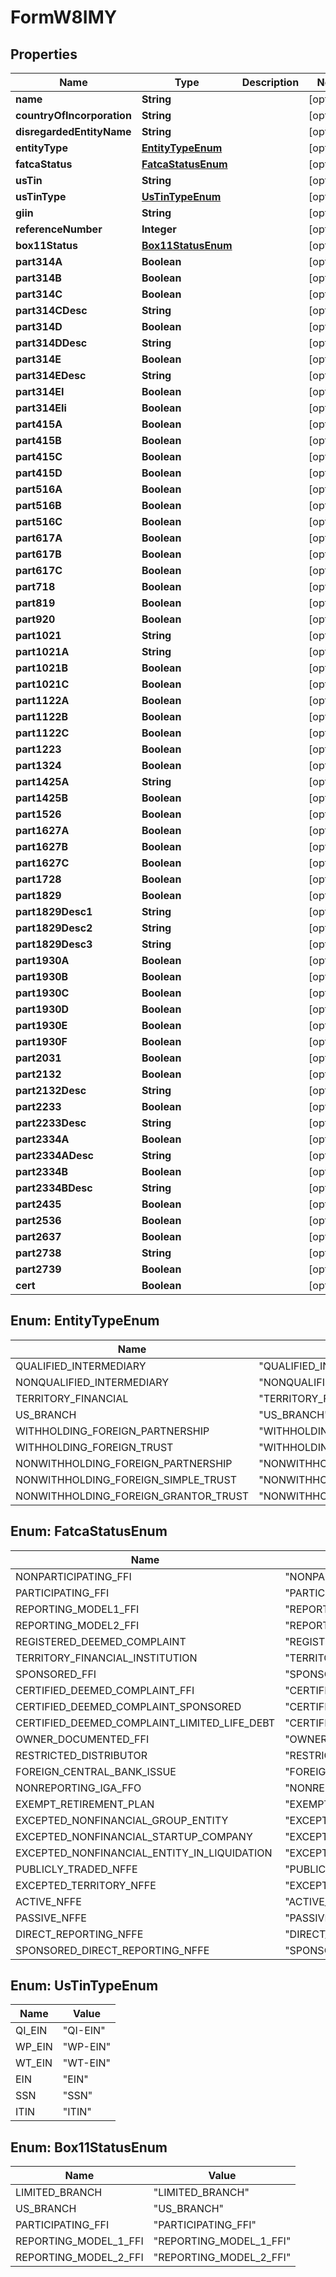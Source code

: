 

# FormW8IMY


## Properties

| Name | Type | Description | Notes |
|------------ | ------------- | ------------- | -------------|
|**name** | **String** |  |  [optional] |
|**countryOfIncorporation** | **String** |  |  [optional] |
|**disregardedEntityName** | **String** |  |  [optional] |
|**entityType** | [**EntityTypeEnum**](#EntityTypeEnum) |  |  [optional] |
|**fatcaStatus** | [**FatcaStatusEnum**](#FatcaStatusEnum) |  |  [optional] |
|**usTin** | **String** |  |  [optional] |
|**usTinType** | [**UsTinTypeEnum**](#UsTinTypeEnum) |  |  [optional] |
|**giin** | **String** |  |  [optional] |
|**referenceNumber** | **Integer** |  |  [optional] |
|**box11Status** | [**Box11StatusEnum**](#Box11StatusEnum) |  |  [optional] |
|**part314A** | **Boolean** |  |  [optional] |
|**part314B** | **Boolean** |  |  [optional] |
|**part314C** | **Boolean** |  |  [optional] |
|**part314CDesc** | **String** |  |  [optional] |
|**part314D** | **Boolean** |  |  [optional] |
|**part314DDesc** | **String** |  |  [optional] |
|**part314E** | **Boolean** |  |  [optional] |
|**part314EDesc** | **String** |  |  [optional] |
|**part314EI** | **Boolean** |  |  [optional] |
|**part314EIi** | **Boolean** |  |  [optional] |
|**part415A** | **Boolean** |  |  [optional] |
|**part415B** | **Boolean** |  |  [optional] |
|**part415C** | **Boolean** |  |  [optional] |
|**part415D** | **Boolean** |  |  [optional] |
|**part516A** | **Boolean** |  |  [optional] |
|**part516B** | **Boolean** |  |  [optional] |
|**part516C** | **Boolean** |  |  [optional] |
|**part617A** | **Boolean** |  |  [optional] |
|**part617B** | **Boolean** |  |  [optional] |
|**part617C** | **Boolean** |  |  [optional] |
|**part718** | **Boolean** |  |  [optional] |
|**part819** | **Boolean** |  |  [optional] |
|**part920** | **Boolean** |  |  [optional] |
|**part1021** | **String** |  |  [optional] |
|**part1021A** | **String** |  |  [optional] |
|**part1021B** | **Boolean** |  |  [optional] |
|**part1021C** | **Boolean** |  |  [optional] |
|**part1122A** | **Boolean** |  |  [optional] |
|**part1122B** | **Boolean** |  |  [optional] |
|**part1122C** | **Boolean** |  |  [optional] |
|**part1223** | **Boolean** |  |  [optional] |
|**part1324** | **Boolean** |  |  [optional] |
|**part1425A** | **String** |  |  [optional] |
|**part1425B** | **Boolean** |  |  [optional] |
|**part1526** | **Boolean** |  |  [optional] |
|**part1627A** | **Boolean** |  |  [optional] |
|**part1627B** | **Boolean** |  |  [optional] |
|**part1627C** | **Boolean** |  |  [optional] |
|**part1728** | **Boolean** |  |  [optional] |
|**part1829** | **Boolean** |  |  [optional] |
|**part1829Desc1** | **String** |  |  [optional] |
|**part1829Desc2** | **String** |  |  [optional] |
|**part1829Desc3** | **String** |  |  [optional] |
|**part1930A** | **Boolean** |  |  [optional] |
|**part1930B** | **Boolean** |  |  [optional] |
|**part1930C** | **Boolean** |  |  [optional] |
|**part1930D** | **Boolean** |  |  [optional] |
|**part1930E** | **Boolean** |  |  [optional] |
|**part1930F** | **Boolean** |  |  [optional] |
|**part2031** | **Boolean** |  |  [optional] |
|**part2132** | **Boolean** |  |  [optional] |
|**part2132Desc** | **String** |  |  [optional] |
|**part2233** | **Boolean** |  |  [optional] |
|**part2233Desc** | **String** |  |  [optional] |
|**part2334A** | **Boolean** |  |  [optional] |
|**part2334ADesc** | **String** |  |  [optional] |
|**part2334B** | **Boolean** |  |  [optional] |
|**part2334BDesc** | **String** |  |  [optional] |
|**part2435** | **Boolean** |  |  [optional] |
|**part2536** | **Boolean** |  |  [optional] |
|**part2637** | **Boolean** |  |  [optional] |
|**part2738** | **String** |  |  [optional] |
|**part2739** | **Boolean** |  |  [optional] |
|**cert** | **Boolean** |  |  [optional] |



## Enum: EntityTypeEnum

| Name | Value |
|---- | -----|
| QUALIFIED_INTERMEDIARY | &quot;QUALIFIED_INTERMEDIARY&quot; |
| NONQUALIFIED_INTERMEDIARY | &quot;NONQUALIFIED_INTERMEDIARY&quot; |
| TERRITORY_FINANCIAL | &quot;TERRITORY_FINANCIAL&quot; |
| US_BRANCH | &quot;US_BRANCH&quot; |
| WITHHOLDING_FOREIGN_PARTNERSHIP | &quot;WITHHOLDING_FOREIGN_PARTNERSHIP&quot; |
| WITHHOLDING_FOREIGN_TRUST | &quot;WITHHOLDING_FOREIGN_TRUST&quot; |
| NONWITHHOLDING_FOREIGN_PARTNERSHIP | &quot;NONWITHHOLDING_FOREIGN_PARTNERSHIP&quot; |
| NONWITHHOLDING_FOREIGN_SIMPLE_TRUST | &quot;NONWITHHOLDING_FOREIGN_SIMPLE_TRUST&quot; |
| NONWITHHOLDING_FOREIGN_GRANTOR_TRUST | &quot;NONWITHHOLDING_FOREIGN_GRANTOR_TRUST&quot; |



## Enum: FatcaStatusEnum

| Name | Value |
|---- | -----|
| NONPARTICIPATING_FFI | &quot;NONPARTICIPATING_FFI&quot; |
| PARTICIPATING_FFI | &quot;PARTICIPATING_FFI&quot; |
| REPORTING_MODEL1_FFI | &quot;REPORTING_MODEL1_FFI&quot; |
| REPORTING_MODEL2_FFI | &quot;REPORTING_MODEL2_FFI&quot; |
| REGISTERED_DEEMED_COMPLAINT | &quot;REGISTERED_DEEMED_COMPLAINT&quot; |
| TERRITORY_FINANCIAL_INSTITUTION | &quot;TERRITORY_FINANCIAL_INSTITUTION&quot; |
| SPONSORED_FFI | &quot;SPONSORED_FFI&quot; |
| CERTIFIED_DEEMED_COMPLAINT_FFI | &quot;CERTIFIED_DEEMED_COMPLAINT_FFI&quot; |
| CERTIFIED_DEEMED_COMPLAINT_SPONSORED | &quot;CERTIFIED_DEEMED_COMPLAINT_SPONSORED&quot; |
| CERTIFIED_DEEMED_COMPLAINT_LIMITED_LIFE_DEBT | &quot;CERTIFIED_DEEMED_COMPLAINT_LIMITED_LIFE_DEBT&quot; |
| OWNER_DOCUMENTED_FFI | &quot;OWNER_DOCUMENTED_FFI&quot; |
| RESTRICTED_DISTRIBUTOR | &quot;RESTRICTED_DISTRIBUTOR&quot; |
| FOREIGN_CENTRAL_BANK_ISSUE | &quot;FOREIGN_CENTRAL_BANK_ISSUE&quot; |
| NONREPORTING_IGA_FFO | &quot;NONREPORTING_IGA_FFO&quot; |
| EXEMPT_RETIREMENT_PLAN | &quot;EXEMPT_RETIREMENT_PLAN&quot; |
| EXCEPTED_NONFINANCIAL_GROUP_ENTITY | &quot;EXCEPTED_NONFINANCIAL_GROUP_ENTITY&quot; |
| EXCEPTED_NONFINANCIAL_STARTUP_COMPANY | &quot;EXCEPTED_NONFINANCIAL_STARTUP_COMPANY&quot; |
| EXCEPTED_NONFINANCIAL_ENTITY_IN_LIQUIDATION | &quot;EXCEPTED_NONFINANCIAL_ENTITY_IN_LIQUIDATION&quot; |
| PUBLICLY_TRADED_NFFE | &quot;PUBLICLY_TRADED_NFFE&quot; |
| EXCEPTED_TERRITORY_NFFE | &quot;EXCEPTED_TERRITORY_NFFE&quot; |
| ACTIVE_NFFE | &quot;ACTIVE_NFFE&quot; |
| PASSIVE_NFFE | &quot;PASSIVE_NFFE&quot; |
| DIRECT_REPORTING_NFFE | &quot;DIRECT_REPORTING_NFFE&quot; |
| SPONSORED_DIRECT_REPORTING_NFFE | &quot;SPONSORED_DIRECT_REPORTING_NFFE&quot; |



## Enum: UsTinTypeEnum

| Name | Value |
|---- | -----|
| QI_EIN | &quot;QI-EIN&quot; |
| WP_EIN | &quot;WP-EIN&quot; |
| WT_EIN | &quot;WT-EIN&quot; |
| EIN | &quot;EIN&quot; |
| SSN | &quot;SSN&quot; |
| ITIN | &quot;ITIN&quot; |



## Enum: Box11StatusEnum

| Name | Value |
|---- | -----|
| LIMITED_BRANCH | &quot;LIMITED_BRANCH&quot; |
| US_BRANCH | &quot;US_BRANCH&quot; |
| PARTICIPATING_FFI | &quot;PARTICIPATING_FFI&quot; |
| REPORTING_MODEL_1_FFI | &quot;REPORTING_MODEL_1_FFI&quot; |
| REPORTING_MODEL_2_FFI | &quot;REPORTING_MODEL_2_FFI&quot; |



